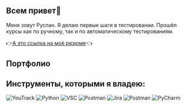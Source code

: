 ##  Всем привет👋

Меня зовут Руслан. Я делаю первые шаги в тестировании. Прошёл курсы как по ручному, так и по автоматическому тестированиям.


👉[А это ссылка на моё резюме](https://hh.ru/resume/12989c53ff09b401910039ed1f45743449314c)👈
 
## Портфолио

## Инструменты, которыми я владею:



![YouTrack](https://upload.wikimedia.org/wikipedia/commons/thumb/8/85/YouTrack_icon.svg/1200px-YouTrack_icon.svg.png)
![Python](https://www.svgrepo.com/show/376344/python.svg)
![VSC](https://static-00.iconduck.com/assets.00/visual-studio-code-icon-1024x1014-0zgsdxrt.png)
![Postman](https://github.com/user-attachments/assets/002d04f9-89cc-485c-9be7-0356fe3b9d81)
![Jira](https://github.com/user-attachments/assets/68d39317-76c5-40a2-b561-d8cd09abe5f1)
![Postman](https://github.com/user-attachments/assets/c8d20819-5b29-4f41-bafb-d600a5c08afd)
![PyCharm](https://github.com/user-attachments/assets/20590b32-a98b-4b03-bbe2-3b94492abd4d)
